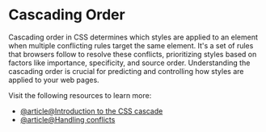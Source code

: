 # Cascading Order

Cascading order in CSS determines which styles are applied to an element when multiple conflicting rules target the same element. It's a set of rules that browsers follow to resolve these conflicts, prioritizing styles based on factors like importance, specificity, and source order. Understanding the cascading order is crucial for predicting and controlling how styles are applied to your web pages.

Visit the following resources to learn more:

- [@article@Introduction to the CSS cascade](https://developer.mozilla.org/en-US/docs/Web/CSS/CSS_cascade/Cascade)
- [@article@Handling conflicts](https://developer.mozilla.org/en-US/docs/Learn_web_development/Core/Styling_basics/Handling_conflicts)